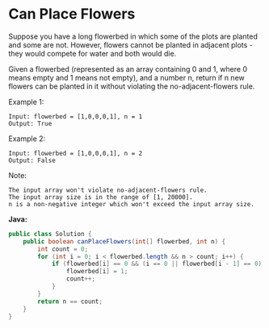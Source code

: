 # Can Place Flowers

Suppose you have a long flowerbed in which some of the plots are planted and some are not. However, flowers cannot be planted in adjacent plots - they would compete for water and both would die.

Given a flowerbed (represented as an array containing 0 and 1, where 0 means empty and 1 means not empty), and a number n, return if n new flowers can be planted in it without violating the no-adjacent-flowers rule.

Example 1:

    Input: flowerbed = [1,0,0,0,1], n = 1
    Output: True

Example 2:

    Input: flowerbed = [1,0,0,0,1], n = 2
    Output: False

Note:

    The input array won't violate no-adjacent-flowers rule.
    The input array size is in the range of [1, 20000].
    n is a non-negative integer which won't exceed the input array size.

**Java:**
```java
public class Solution {
    public boolean canPlaceFlowers(int[] flowerbed, int n) {
        int count = 0;
        for (int i = 0; i < flowerbed.length && n > count; i++) {
            if (flowerbed[i] == 0 && (i == 0 || flowerbed[i - 1] == 0) && (i == flowerbed.length - 1 || flowerbed[i + 1] == 0)) {
                flowerbed[i] = 1;
                count++;
            }
        }
        return n == count;
    }
}
```

